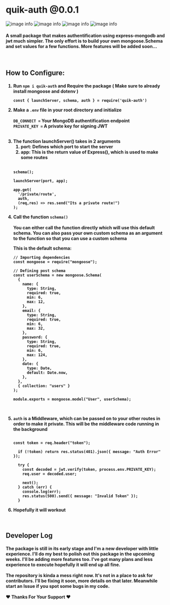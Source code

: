 # quik-auth @0.0.1

![image info](https://img.shields.io/github/issues/CyberFlaw/json-auth)
![image info](https://img.shields.io/github/forks/CyberFlaw/json-auth)
![image info](https://img.shields.io/github/stars/CyberFlaw/json-auth)
![image info](https://img.shields.io/github/license/CyberFlaw/json-auth)

<h4>A small package that makes authentification using express-mongodb and jwt much simpler. The only effort is to build your own mongoose.Schema and set values for a few functions. More features will be added soon...

<br/>
<br/>

<br>

<h2> How to Configure:
<h4>
<ol>
<li>

Run `npm i quik-auth` and Require the package ( Make sure to already install mongoose and dotenv )

```
const { launchServer, schema, auth } = require('quik-auth')
```

<li>

Make a `.env` file in your root directory and initialize
<br/>
<br/>
`DB_CONNECT =` Your MongoDB authentification endpoint
<br/>
`PRIVATE_KEY =` A private key for signing JWT

<br>

<li>The function launchServer() takes in 2 arguments
<ol>
<li> port: Defines which port to start the server
<li> app: This is the return value of Express(), which is used to make some routes 
</ol>
<br>

```
schema();

launchServer(port, app);

app.get(
  '/private/route',
  auth,
  (req,res) => res.send("Its a private route!")
);
```

<li>

Call the function `schema()`
<br>
<br>
You can either call the function directly which will use this default schema. You can also pass your own custom schema as an argument to the function so that you can use a custom schema

This is the default schema:

```
// Importing dependencies
const mongoose = require("mongoose");

// Defining post schema
const userSchema = new mongoose.Schema(
  {
    name: {
      type: String,
      required: true,
      min: 6,
      max: 12,
    },
    email: {
      type: String,
      required: true,
      min: 6,
      max: 32,
    },
    password: {
      type: String,
      required: true,
      min: 6,
      max: 124,
    },
    date: {
      type: Date,
      default: Date.now,
    },
  },
  { collection: "users" }
);

module.exports = mongoose.model("User", userSchema);

```

<br>

<li>

`auth` is a Middleware, which can be passed on to your other routes in order to make it private. This will be the middleware code running in the background

```

const token = req.header("token");

  if (!token) return res.status(401).json({ message: "Auth Error" });

  try {
    const decoded = jwt.verify(token, process.env.PRIVATE_KEY);
    req.user = decoded.user;

    next();
  } catch (err) {
    console.log(err);
    res.status(500).send({ message: "Invalid Token" });
  }

```

<li>Hopefully it will workout
</ol>

<br>

<h2>Developer Log
<h4>
The package is still in its early stage and I'm a new developer with little experience. I'll do my best to polish out this package in the upcoming weeks. I'll be adding more features too. I've got many plans and less experience to execute hopefully it will end up all fine.
<br>
<br>
The repository is kinda a mess right now. It's not in a place to ask for contributors. I'll be fixing it soon, more details on that later. Meanwhile start an Issue if you spot some bugs in my code. 
<br>
<br>
❤ Thanks For Your Support ❤
